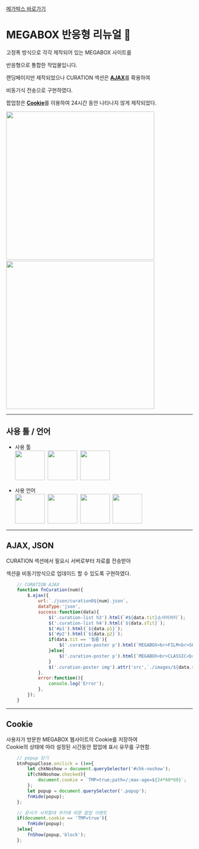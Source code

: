 [메가박스 바로가기](https://pam7461.github.io/megabox/)  
# MEGABOX 반응형 리뉴얼 🎥  
고정폭 방식으로 각각 제작되어 있는 MEGABOX 사이트를  

반응형으로 통합한 작업물입니다.  

랜딩페이지만 제작되었으나 CURATION 섹션은 <u><strong>AJAX</strong></u>를 확용하여  

비동기식 전송으로 구현하였다.

팝업창은 <u><strong>Cookie</strong></u>를 이용하여 24시간 동안 나타나지 않게 제작되었다.

<img src="https://pam7461.github.io/megabox/images/desktop.jpg" height="400">&nbsp;&nbsp;&nbsp;<img src="https://pam7461.github.io/megabox/images/mobile.jpg" height="400">  

  
* * *  

## 사용 툴 / 언어
- 사용 툴  
<img src="https://pam7461.github.io/megabox/images/vscode.jpg" height="80">&nbsp;&nbsp;<img src="https://pam7461.github.io/megabox/images/photoshop.png" height="80">&nbsp;&nbsp;<img src="https://pam7461.github.io/megabox/images/illustrator.png" height="80">    
  
- 사용 언어  
<img src="https://pam7461.github.io/megabox/images/html5.png" height="80">&nbsp;&nbsp;<img src="https://pam7461.github.io/megabox/images/css3.png" height="80">&nbsp;&nbsp;<img src="https://pam7461.github.io/megabox/images/js.png" height="80">&nbsp;&nbsp;<img src="https://pam7461.github.io/megabox/images/jquery.png" height="80">


* * *  

## AJAX, JSON  
CURATION 섹션에서 필요시 서버로부터 자료를 전송받아

섹션을 비동기방식으로 업데이드 할 수 있도록 구현하였다.  

```javascript
    // CURATION AJAX
    function fnCuration(num){
        $.ajax({
            url:`./json/curation0${num}.json`,
            dataType:'json',
            success:function(data){
                $('.curation-list h3').html(`#${data.tit}소사이어티`);
                $('.curation-list h4').html(`${data.sTit}`);
                $('#p1').html(`${data.p1}`);
                $('#p2').html(`${data.p2}`);
                if(data.tit == '필름'){
                    $('.curation-poster p').html(`MEGABOX<br>FILM<br>SOCIETY`);
                }else{
                    $('.curation-poster p').html(`MEGABOX<br>CLASSIC<br>SOCIETY`);
                }
                $('.curation-poster img').attr('src',`./images/${data.src}`);                        
            },
            error:function(){
                console.log('Error');
            },
        });
    }
```


* * *  


## Cookie  
사용자가 방문한 MEGABOX 웹사이트의 Cookie를 저장하여  
Cookie의 상태에 따라 설정된 시간동안 팝업에 표시 유무를 구현함.  
```javascript
    // popup 닫기    
    btnPopupClose.onclick = ()=>{
        let chkNoshow = document.querySelector('#chk-noshow');               
        if(chkNoshow.checked){
            document.cookie = `TMP=true;path=/;max-age=${24*60*60}`;
        };
        let popup = document.querySelector('.popup');
        fnHide(popup);
    };

    // 문서가 시작할대 쿠키에 따른 팝업 이벤트            
    if(document.cookie == 'TMP=true'){                
        fnHide(popup);
    }else{
        fnShow(popup,'block');
    };
```


